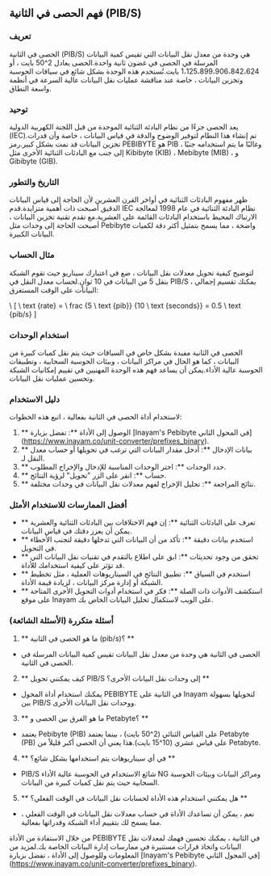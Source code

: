 ## فهم الحصى في الثانية (PIB/S)

### تعريف
الحصى في الثانية (PIB/S) هي وحدة من معدل نقل البيانات التي تقيس كمية البيانات المرسلة في الحصى في غضون ثانية واحدة.الحصى يعادل 2^50 بايت ، أو 1،125،899،906،842،624 بايت.تُستخدم هذه الوحدة بشكل شائع في سياقات الحوسبة وتخزين البيانات ، خاصة عند مناقشة عمليات نقل البيانات عالية السرعة في أنظمة واسعة النطاق.

### توحيد
يعد الحصى جزءًا من نظام البادئة الثنائية الموحدة من قبل اللجنة الكهربية الدولية (IEC).تم إنشاء هذا النظام لتوفير الوضوح والدقة في قياس البيانات ، خاصة وأن قدرات تخزين البيانات قد نمت بشكل كبير.رمز PEBIBYTE هو PIB ، وغالبًا ما يتم استخدامه جنبًا إلى جنب مع البادئات الثنائية الأخرى مثل Kibibyte (KIB) ، Mebibyte (MIB) ، و Gibibyte (GIB).

### التاريخ والتطور
ظهر مفهوم البادئات الثنائية في أواخر القرن العشرين لأن الحاجة إلى قياس البيانات الدقيق أصبحت ذات أهمية متزايدة.قدم IEC نظام البادئة الثنائية في عام 1998 لمعالجة الارتباك المحيط باستخدام البادئات القائمة على العشرية.مع تقدم تقنية تخزين البيانات ، أصبحت الحاجة إلى وحدات مثل Pebibyte واضحة ، مما يسمح بتمثيل أكثر دقة لكميات البيانات الكبيرة.

### مثال الحساب
لتوضيح كيفية تحويل معدلات نقل البيانات ، ضع في اعتبارك سيناريو حيث تقوم الشبكة بنقل 5 من البيانات في 10 ثوانٍ.لحساب معدل النقل في PIB/S ، يمكنك تقسيم إجمالي البيانات على الوقت المستغرق:

\ [
\ text {rate} = \ frac {5 \ text {pib}} {10 \ text {seconds}} = 0.5 \ text {pib/s}
\]

### استخدام الوحدات
الحصى في الثانية مفيدة بشكل خاص في السياقات حيث يتم نقل كميات كبيرة من البيانات ، كما هو الحال في مراكز البيانات ، وبيئات الحوسبة السحابية ، وتطبيقات الحوسبة عالية الأداء.يمكن أن يساعد فهم هذه الوحدة المهنيين في تقييم إمكانيات الشبكة وتحسين عمليات نقل البيانات.

### دليل الاستخدام
لاستخدام أداة الحصى في الثانية بفعالية ، اتبع هذه الخطوات:

1. ** الوصول إلى الأداة **: تفضل بزيارة [Inayam's Pebibyte في المحول الثاني] (https://www.inayam.co/unit-converter/prefixes_binary).
2. ** بيانات الإدخال **: أدخل مقدار البيانات التي ترغب في تحويلها أو حساب معدل النقل لـ.
3. ** حدد الوحدات **: اختر الوحدات المناسبة للإدخال والإخراج المطلوب.
4. ** حساب **: انقر على الزر "تحويل" لرؤية النتائج.
5. ** نتائج المراجعة **: تحليل الإخراج لفهم معدلات نقل البيانات في وحدات مختلفة.

### أفضل الممارسات للاستخدام الأمثل
- ** تعرف على البادئات الثنائية **: إن فهم الاختلافات بين البادئات الثنائية والعشرية يمكن أن يعزز دقتك في قياس البيانات.
- ** استخدم بيانات دقيقة **: تأكد من أن البيانات التي تدخلها دقيقة لتجنب الأخطاء في التحويل.
- ** تحقق من وجود تحديثات **: ابق على اطلاع بالتقدم في تقنيات نقل البيانات التي قد تؤثر على كيفية استخدامك للأداة.
- ** استخدم في السياق **: تطبيق النتائج في السيناريوهات العملية ، مثل تخطيط الشبكة أو إدارة مركز البيانات ، لزيادة قيمة الأداة.
- ** استكشف الأدوات ذات الصلة **: فكر في استخدام أدوات التحويل الأخرى المتاحة على موقع Inayam على الويب لاستكمال تحليل البيانات الخاص بك.

### أسئلة متكررة (الأسئلة الشائعة)

1. ** ما هو الحصى في الثانية (pib/s)؟ **
- الحصى في الثانية هي وحدة من معدل نقل البيانات تقيس كمية البيانات المرسلة في الحصى في الثانية.

2. ** كيف يمكنني تحويل PIB/S إلى وحدات نقل البيانات الأخرى؟ **
- يمكنك استخدام أداة المحول PEBIBYTE في الثانية على Inayam لتحويلها بسهولة بين PIB/S ووحدات نقل البيانات الأخرى.

3. ** ما هو الفرق بين الحصى و Petabyte؟ **
- يعتمد Pebibyte (PIB) على القياس الثنائي (2^50 بايت) ، بينما يعتمد Petabyte (PB) على قياس عشري (10^15 بايت).هذا يعني أن الحصى أكبر قليلاً من Petabyte.

4. ** في أي سيناريوهات يتم استخدامها بشكل شائع؟ **
- PIB/S شائع الاستخدام في الحوسبة عالية الأداء NG ومراكز البيانات وبيئات الحوسبة السحابية حيث يتم نقل كميات كبيرة من البيانات.

5. ** هل يمكنني استخدام هذه الأداة لحسابات نقل البيانات في الوقت الفعلي؟ **
- نعم ، يمكن أن تساعدك الأداة في حساب معدلات نقل البيانات في الوقت الفعلي ، مما يسمح لك بتقييم أداء الشبكة وقدراتها بفعالية.

من خلال الاستفادة من الأداة PEBIBYTE في الثانية ، يمكنك تحسين فهمك لمعدلات نقل البيانات واتخاذ قرارات مستنيرة في ممارسات إدارة البيانات الخاصة بك.لمزيد من المعلومات وللوصول إلى الأداة ، تفضل بزيارة [Inayam's Pebibyte في المحول الثاني] (https://www.inayam.co/unit-converter/prefixes_binary).